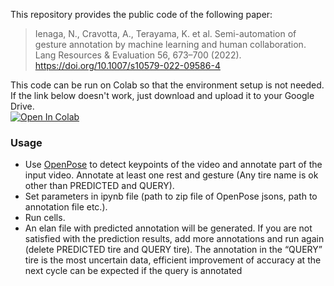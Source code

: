This repository provides the public code of the following paper:
> Ienaga, N., Cravotta, A., Terayama, K. et al. Semi-automation of gesture annotation by machine learning and human collaboration. Lang Resources & Evaluation 56, 673–700 (2022). https://doi.org/10.1007/s10579-022-09586-4

This code can be run on Colab so that the environment setup is not needed. If the link below doesn't work, just download and upload it to your Google Drive.  
[![Open In Colab](https://colab.research.google.com/assets/colab-badge.svg)](http://colab.research.google.com/github/naotoienaga/annotation-tool/blob/master/semi-automatic_gesture_annotation_tool.ipynb)


### Usage
- Use [OpenPose](https://github.com/CMU-Perceptual-Computing-Lab/openpose) to detect keypoints of the video and annotate part of the input video. Annotate at least one rest and gesture (Any tire name is ok other than PREDICTED and QUERY).
- Set parameters in ipynb file (path to zip file of OpenPose jsons, path to annotation file etc.).
- Run cells.
- An elan file with predicted annotation will be generated. If you are not satisfied with the prediction results, add more annotations and run again (delete PREDICTED tire and QUERY tire). The annotation in the “QUERY” tire is the most uncertain data, efficient improvement of accuracy at the next cycle can be expected if the query is annotated
